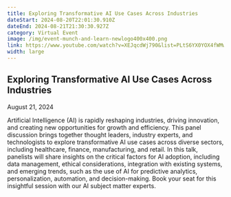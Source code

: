 ```yaml
---
title: Exploring Transformative AI Use Cases Across Industries
dateStart: 2024-08-20T22:01:30.910Z
dateEnd: 2024-08-21T21:30:30.927Z
category: Virtual Event
image: /img/event-munch-and-learn-newlogo400x400.png
link: https://www.youtube.com/watch?v=XEJqcdWj790&list=PLtS6YX0YOX4fWMwKbp9blyI1GLdXlbWjY
width: large
---
```

## Exploring Transformative AI Use Cases Across Industries

August 21, 2024

Artificial Intelligence (AI) is rapidly reshaping industries, driving innovation, and creating new opportunities for growth and efficiency. This panel discussion brings together thought leaders, industry experts, and technologists to explore transformative AI use cases across diverse sectors, including healthcare, finance, manufacturing, and retail. In this talk, panelists will share insights on the critical factors for AI adoption, including data management, ethical considerations, integration with existing systems, and emerging trends, such as the use of AI for predictive analytics, personalization, automation, and decision-making. Book your seat for this insightful session with our AI subject matter experts.
